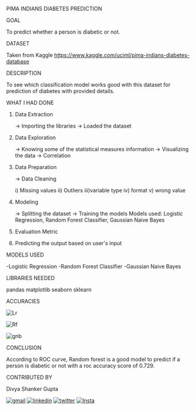 PIMA INDIANS DIABETES PREDICTION

GOAL

To predict whether a person is diabetic or not.

DATASET

Taken from Kaggle
https://www.kaggle.com/uciml/pima-indians-diabetes-database

DESCRIPTION

To see which classification model works good with this dataset for prediction of diabetes with provided details.

WHAT I HAD DONE

1. Data Extraction

      -> Importing the libraries
      -> Loaded the dataset
    
2. Data Exploration
  
      -> Knowing some of the statistical measures information
      -> Visualizing the data
      -> Correlation

3. Data Preparation
    
    -> Data Cleaning 
       
      i) Missing values
      ii) Outliers
      iii)variable type
      iv) format
       v) wrong value
  
4. Modeling
     
   -> Splitting the dataset
   -> Training the models
        Models used: Logistic Regression, Random Forest Classifier, Gaussian Naive Bayes

5. Evaluation Metric

6. Predicting the output based on user's input

MODELS USED
   
   -Logistic Regression
   -Random Forest Classifier
   -Gaussian Naive Bayes

LIBRARIES NEEDED

   pandas
   matplotlib
   seaborn
   sklearn

ACCURACIES

![Lr](https://github.com/divya-gupta12/ML-Crate/blob/main/Pima%20Indians%20Diabetes%20Prediction/Images/logisticregression.png)

![Rf](https://github.com/divya-gupta12/ML-Crate/blob/main/Pima%20Indians%20Diabetes%20Prediction/Images/randomforest.png)

![gnb](https://github.com/divya-gupta12/ML-Crate/blob/main/Pima%20Indians%20Diabetes%20Prediction/Images/gaussiannaivebayes.png)

CONCLUSION

According to ROC curve, Random forest is a good model to predict if a person is diabetic or not with a roc accuracy score of 0.729.

CONTRIBUTED BY

Divya Shanker Gupta

[![gmail](https://img.shields.io/badge/Gmail-D14836?style=for-the-badge&logo=gmail&logoColor=white "dg6219@srmist.edu.in")](mailto:dg6219@srmist.edu.in)
[![linkedin](https://img.shields.io/badge/LinkedIn-0077B5?style=for-the-badge&logo=linkedin&logoColor=white "LinkedIn Profile")](https://www.linkedin.com/in/dsg-/)
[![twitter](https://img.shields.io/badge/Twitter-1DA1F2?style=for-the-badge&logo=twitter&logoColor=white "Twitter Profile")](https://twitter.com/learnwithdi)
[![Insta](https://img.shields.io/badge/Instagram-E4405F?style=for-the-badge&logo=instagram&logoColor=white "LinkedIn Profile")](https://instagram.com/ayvivay?utm_medium=copy_link)
